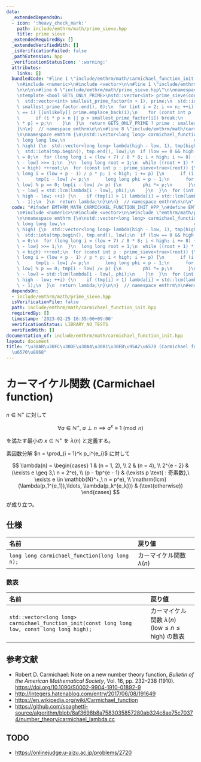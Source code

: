 ```yaml
---
data:
  _extendedDependsOn:
  - icon: ':heavy_check_mark:'
    path: include/emthrm/math/prime_sieve.hpp
    title: prime sieve
  _extendedRequiredBy: []
  _extendedVerifiedWith: []
  _isVerificationFailed: false
  _pathExtension: hpp
  _verificationStatusIcon: ':warning:'
  attributes:
    links: []
  bundledCode: "#line 1 \"include/emthrm/math/carmichael_function_init.hpp\"\n\n\n\
    \n#include <numeric>\n#include <vector>\n\n#line 1 \"include/emthrm/math/prime_sieve.hpp\"\
    \n\n\n\n#line 6 \"include/emthrm/math/prime_sieve.hpp\"\n\nnamespace emthrm {\n\
    \ntemplate <bool GETS_ONLY_PRIME>\nstd::vector<int> prime_sieve(const int n) {\n\
    \  std::vector<int> smallest_prime_factor(n + 1), prime;\n  std::iota(smallest_prime_factor.begin(),\
    \ smallest_prime_factor.end(), 0);\n  for (int i = 2; i <= n; ++i) {\n    if (smallest_prime_factor[i]\
    \ == i) [[unlikely]] prime.emplace_back(i);\n    for (const int p : prime) {\n\
    \      if (i * p > n || p > smallest_prime_factor[i]) break;\n      smallest_prime_factor[i\
    \ * p] = p;\n    }\n  }\n  return GETS_ONLY_PRIME ? prime : smallest_prime_factor;\n\
    }\n\n}  // namespace emthrm\n\n\n#line 8 \"include/emthrm/math/carmichael_function_init.hpp\"\
    \n\nnamespace emthrm {\n\nstd::vector<long long> carmichael_function_init(const\
    \ long long low,\n                                                const long long\
    \ high) {\n  std::vector<long long> lambda(high - low, 1), tmp(high - low);\n\
    \  std::iota(tmp.begin(), tmp.end(), low);\n  if (low == 0 && high > 0) lambda[0]\
    \ = 0;\n  for (long long i = (low + 7) / 8 * 8; i < high; i += 8) {\n    tmp[i\
    \ - low] >>= 1;\n  }\n  long long root = 1;\n  while ((root + 1) * (root + 1)\
    \ < high) ++root;\n  for (const int p : prime_sieve<true>(root)) {\n    for (long\
    \ long i = (low + p - 1) / p * p; i < high; i += p) {\n      if (i == 0) continue;\n\
    \      tmp[i - low] /= p;\n      long long phi = p - 1;\n      for (; tmp[i -\
    \ low] % p == 0; tmp[i - low] /= p) {\n        phi *= p;\n      }\n      lambda[i\
    \ - low] = std::lcm(lambda[i - low], phi);\n    }\n  }\n  for (int i = 0; i <\
    \ high - low; ++i) {\n    if (tmp[i] > 1) lambda[i] = std::lcm(lambda[i], tmp[i]\
    \ - 1);\n  }\n  return lambda;\n}\n\n}  // namespace emthrm\n\n\n"
  code: "#ifndef EMTHRM_MATH_CARMICHAEL_FUNCTION_INIT_HPP_\n#define EMTHRM_MATH_CARMICHAEL_FUNCTION_INIT_HPP_\n\
    \n#include <numeric>\n#include <vector>\n\n#include \"emthrm/math/prime_sieve.hpp\"\
    \n\nnamespace emthrm {\n\nstd::vector<long long> carmichael_function_init(const\
    \ long long low,\n                                                const long long\
    \ high) {\n  std::vector<long long> lambda(high - low, 1), tmp(high - low);\n\
    \  std::iota(tmp.begin(), tmp.end(), low);\n  if (low == 0 && high > 0) lambda[0]\
    \ = 0;\n  for (long long i = (low + 7) / 8 * 8; i < high; i += 8) {\n    tmp[i\
    \ - low] >>= 1;\n  }\n  long long root = 1;\n  while ((root + 1) * (root + 1)\
    \ < high) ++root;\n  for (const int p : prime_sieve<true>(root)) {\n    for (long\
    \ long i = (low + p - 1) / p * p; i < high; i += p) {\n      if (i == 0) continue;\n\
    \      tmp[i - low] /= p;\n      long long phi = p - 1;\n      for (; tmp[i -\
    \ low] % p == 0; tmp[i - low] /= p) {\n        phi *= p;\n      }\n      lambda[i\
    \ - low] = std::lcm(lambda[i - low], phi);\n    }\n  }\n  for (int i = 0; i <\
    \ high - low; ++i) {\n    if (tmp[i] > 1) lambda[i] = std::lcm(lambda[i], tmp[i]\
    \ - 1);\n  }\n  return lambda;\n}\n\n}  // namespace emthrm\n\n#endif  // EMTHRM_MATH_CARMICHAEL_FUNCTION_INIT_HPP_\n"
  dependsOn:
  - include/emthrm/math/prime_sieve.hpp
  isVerificationFile: false
  path: include/emthrm/math/carmichael_function_init.hpp
  requiredBy: []
  timestamp: '2023-02-25 16:35:06+09:00'
  verificationStatus: LIBRARY_NO_TESTS
  verifiedWith: []
documentation_of: include/emthrm/math/carmichael_function_init.hpp
layout: document
title: "\u30AB\u30FC\u30DE\u30A4\u30B1\u30EB\u95A2\u6570 (Carmichael function) \u306E\
  \u6570\u8868"
---
```


# カーマイケル関数 (Carmichael function)

$n \in \mathbb{N}^+$ に対して

$$
  \forall a \in \mathbb{N}^+,\ a \perp n \implies a^x \equiv 1 \pmod{n}
$$

を満たす最小の $x \in \mathbb{N}^+$ を $\lambda(n)$ と定義する。

素因数分解 $n = \prod_{i = 1}^k p_i^{e_i}$ に対して

$$
  \lambda(n) =
  \begin{cases}
    1 & (n = 1, 2), \\
    2 & (n = 4), \\
    2^{e - 2} & (\exists e \geq 3,\ n = 2^e), \\
    (p - 1)p^{e - 1} & (\exists p \text{ : 奇素数},\ \exists e \in \mathbb{N}^+,\ n = p^e), \\
    \mathrm{lcm} (\lambda(p_1^{e_1}),\ldots, \lambda(p_k^{e_k})) & (\text{otherwise})
  \end{cases}
$$

が成り立つ。


## 仕様

|名前|戻り値|
|:--|:--|
|`long long carmichael_function(long long n);`|カーマイケル関数 $\lambda(n)$|


### 数表

|名前|戻り値|
|:--|:--|
|`std::vector<long long> carmichael_function_init(const long long low, const long long high);`|カーマイケル関数 $\lambda(n)$ ($\mathrm{low} \leq n \leq \mathrm{high}$) の数表|


## 参考文献

- Robert D. Carmichael: Note on a new number theory function, *Bulletin of the American Mathematical Society*, Vol. 16, pp. 232–238 (1910). https://doi.org/10.1090/S0002-9904-1910-01892-9
- http://integers.hatenablog.com/entry/2017/06/08/191649
- https://en.wikipedia.org/wiki/Carmichael_function
- https://github.com/spaghetti-source/algorithm/blob/8af3698b8a7583035857280ab324c8ae75c70374/number_theory/carmichael_lambda.cc


## TODO

- https://onlinejudge.u-aizu.ac.jp/problems/2720
